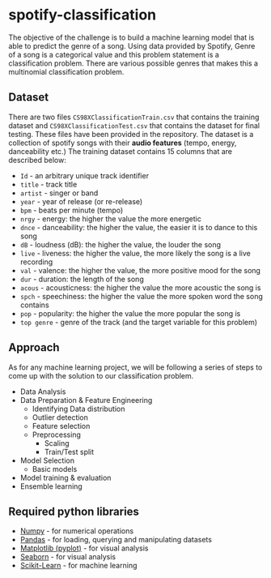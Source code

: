 # spotify-classification
The objective of the challenge is to build a machine learning model that is able to predict the genre of a song. Using data provided by Spotify, Genre of a song is a categorical value and this problem statement is a classification problem. There are various possible genres that makes this a multinomial classification problem.

## Dataset

There are two files `CS98XClassificationTrain.csv` that contains the training dataset and `CS98XClassificationTest.csv` that contains the dataset for final testing. These files have been provided in the repository. The dataset is a collection of spotify songs with their **audio features** (tempo, energy, danceability etc.) The training dataset contains 15 columns that are described below:

- `Id` - an arbitrary unique track identifier
- `title` - track title
- `artist` - singer or band
- `year` - year of release (or re-release)
- `bpm` - beats per minute (tempo)
- `nrgy` - energy: the higher the value the more energetic
- `dnce` - danceability: the higher the value, the easier it is to dance to this song
- `dB` - loudness (dB): the higher the value, the louder the song
- `live` - liveness: the higher the value, the more likely the song is a live recording
- `val` - valence: the higher the value, the more positive mood for the song
- `dur` - duration: the length of the song
- `acous` - acousticness: the higher the value the more acoustic the song is
- `spch` - speechiness: the higher the value the more spoken word the song contains
- `pop` - popularity: the higher the value the more popular the song is
- `top genre` - genre of the track (and the target variable for this problem)

## Approach

As for any machine learning project, we will be following a series of steps to come up with the solution to our classification problem. 

- Data Analysis
- Data Preparation & Feature Engineering
    - Identifying Data distribution
    - Outlier detection
    - Feature selection
    - Preprocessing
        - Scaling
        - Train/Test split
- Model Selection
    - Basic models
- Model training & evaluation
- Ensemble learning

## Required python libraries

- [Numpy](https://numpy.org/) - for numerical operations
- [Pandas](https://pandas.pydata.org/) - for loading, querying and manipulating datasets
- [Matplotlib (pyplot)](https://matplotlib.org/3.5.3/api/_as_gen/matplotlib.pyplot.html) - for visual analysis
- [Seaborn](https://seaborn.pydata.org/) - for visual analysis
- [Scikit-Learn](https://scikit-learn.org/stable/) - for machine learning
